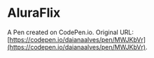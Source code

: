 # AluraFlix

A Pen created on CodePen.io. Original URL: [https://codepen.io/daianaalves/pen/MWJKbVr](https://codepen.io/daianaalves/pen/MWJKbVr).


